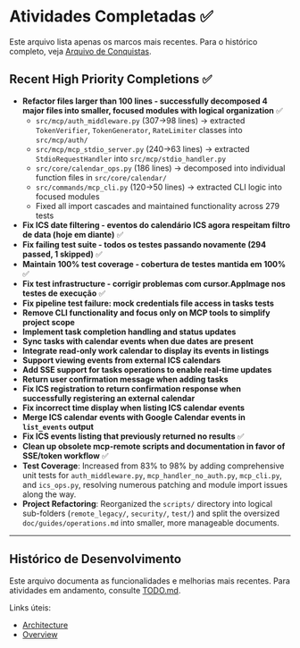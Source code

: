 # Atividades Completadas ✅

Este arquivo lista apenas os marcos mais recentes. Para o histórico completo, veja [Arquivo de Conquistas](doc/completed/archive_v1.md).

## Recent High Priority Completions ✅

- **Refactor files larger than 100 lines - successfully decomposed 4 major files into smaller, focused modules with logical organization** ✅
  - `src/mcp/auth_middleware.py` (307→98 lines) → extracted `TokenVerifier`, `TokenGenerator`, `RateLimiter` classes into `src/mcp/auth/` 
  - `src/mcp/mcp_stdio_server.py` (240→63 lines) → extracted `StdioRequestHandler` into `src/mcp/stdio_handler.py`
  - `src/core/calendar_ops.py` (186 lines) → decomposed into individual function files in `src/core/calendar/`
  - `src/commands/mcp_cli.py` (120→50 lines) → extracted CLI logic into focused modules
  - Fixed all import cascades and maintained functionality across 279 tests
- **Fix ICS date filtering - eventos do calendário ICS agora respeitam filtro de data (hoje em diante)** ✅
- **Fix failing test suite - todos os testes passando novamente (294 passed, 1 skipped)** ✅
- **Maintain 100% test coverage - cobertura de testes mantida em 100%** ✅
- **Fix test infrastructure - corrigir problemas com cursor.AppImage nos testes de execução** ✅
- **Fix pipeline test failure: mock credentials file access in tasks tests**
- **Remove CLI functionality and focus only on MCP tools to simplify project scope**
- **Implement task completion handling and status updates**
- **Sync tasks with calendar events when due dates are present**
- **Integrate read-only work calendar to display its events in listings**
- **Support viewing events from external ICS calendars**
- **Add SSE support for tasks operations to enable real-time updates**
- **Return user confirmation message when adding tasks**
- **Fix ICS registration to return confirmation response when successfully registering an external calendar**
- **Fix incorrect time display when listing ICS calendar events**
- **Merge ICS calendar events with Google Calendar events in `list_events` output**
- **Fix ICS events listing that previously returned no results** ✅
- **Clean up obsolete mcp-remote scripts and documentation in favor of SSE/token workflow** ✅
- **Test Coverage**: Increased from 83% to 98% by adding comprehensive unit tests for `auth_middleware.py`, `mcp_handler_no_auth.py`, `mcp_cli.py`, and `ics_ops.py`, resolving numerous patching and module import issues along the way.
- **Project Refactoring**: Reorganized the `scripts/` directory into logical sub-folders (`remote_legacy/`, `security/`, `test/`) and split the oversized `doc/guides/operations.md` into smaller, more manageable documents.

---

## Histórico de Desenvolvimento

Este arquivo documenta as funcionalidades e melhorias mais recentes. Para atividades em andamento, consulte [TODO.md](TODO.md).

Links úteis:

- [Architecture](doc/guides/architecture.md)
- [Overview](doc/guides/overview.md)
